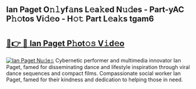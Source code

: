 ## Ian Paget O𝚗𝚕yf𝚊ns L𝚎a𝚔ed N𝚞𝚍es - Part-yAC P𝚑𝚘tos Vi𝚍𝚎o - H𝚘𝚝 Part L𝚎a𝚔s tgam6

# <h2><a href="http://kfe9x2.oniu.top/?m=Ian+Paget">🔗👉 🔴 Ian Paget P𝚑ot𝚘𝚜 V𝚒d𝚎o</a></h2>

[![Ian Paget Nu𝚍e𝚜](https://i.imgur.com/0qMVB7G.gif)](http://kfe9x2.oniu.top/?m=Ian+Paget)
Cybernetic performer and multimedia innovator Ian Paget, famed for disseminating dance and lifestyle inspiration through viral dance sequences and compact films. Compassionate social worker Ian Paget, famed for their kindness and dedication to helping those in need.  
